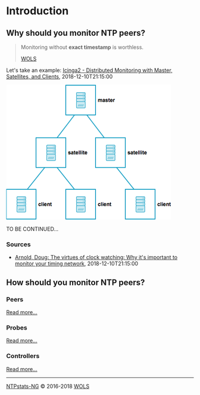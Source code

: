 # Introduction <a id="module_ntpstatsng_introduction"></a>

## Why should you monitor NTP peers?

> Monitoring without **exact timestamp** is worthless.
>
> [WOLS](https://github.com/wols)

Let's take an example: [Icinga2 - Distributed Monitoring with Master, Satellites, and Clients](https://icinga.com/docs/icinga2/latest/doc/06-distributed-monitoring/), 2018-12-10T21:15:00

![icinga2_distributed_roles](images/icinga2_distributed_roles.png)

TO BE CONTINUED...

### Sources

* [Arnold, Doug: The virtues of clock watching: Why it's important to monitor your timing network](https://blog.meinbergglobal.com/2018/05/10/the-virtues-of-clock-watching-why-its-important-to-monitor-your-timing-network/), 2018-12-10T21:15:00

## How should you monitor NTP peers?

### Peers

[Read more...](11-Peers.md#module_ntpstatsng_peers)

### Probes

[Read more...](12-Probes.md#module_ntpstatsng_probes)

### Controllers

[Read more...](13-Controllers.md#module_ntpstatsng_controllers)

----

[NTPstats-NG](/icingaweb2/doc/module/toc?moduleName=ntpstatsng) &#169; 2016-2018 [WOLS](https://github.com/wols/icingaweb2-module-ntpstatsng)

